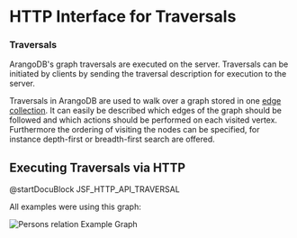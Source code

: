 HTTP Interface for Traversals
=============================

### Traversals

ArangoDB's graph traversals are executed on the server. Traversals can be 
initiated by clients by sending the traversal description for execution to
the server.

Traversals in ArangoDB are used to walk over a graph
stored in one [edge collection](../Glossary/README.md#edge-collection). It can easily be described
which edges of the graph should be followed and which actions
should be performed on each visited vertex.
Furthermore the ordering of visiting the nodes can be
specified, for instance depth-first or breadth-first search
are offered.

Executing Traversals via HTTP
-----------------------------

@startDocuBlock JSF_HTTP_API_TRAVERSAL

All examples were using this graph:

![Persons relation Example Graph](../Graphs/knows_graph.png)
